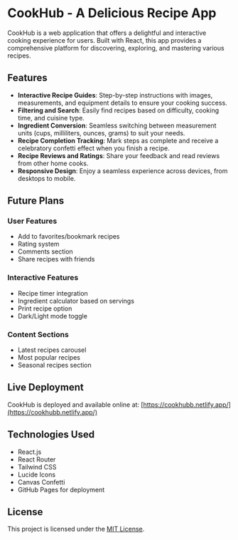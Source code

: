 # CookHub - A Delicious Recipe App

CookHub is a web application that offers a delightful and interactive cooking experience for users. Built with React, this app provides a comprehensive platform for discovering, exploring, and mastering various recipes.

## Features

- **Interactive Recipe Guides**: Step-by-step instructions with images, measurements, and equipment details to ensure your cooking success.
- **Filtering and Search**: Easily find recipes based on difficulty, cooking time, and cuisine type.
- **Ingredient Conversion**: Seamless switching between measurement units (cups, milliliters, ounces, grams) to suit your needs.
- **Recipe Completion Tracking**: Mark steps as complete and receive a celebratory confetti effect when you finish a recipe.
- **Recipe Reviews and Ratings**: Share your feedback and read reviews from other home cooks.
- **Responsive Design**: Enjoy a seamless experience across devices, from desktops to mobile.

## Future Plans

### User Features

- Add to favorites/bookmark recipes
- Rating system
- Comments section
- Share recipes with friends

### Interactive Features

- Recipe timer integration
- Ingredient calculator based on servings
- Print recipe option
- Dark/Light mode toggle

### Content Sections

- Latest recipes carousel
- Most popular recipes
- Seasonal recipes section

## Live Deployment

CookHub is deployed and available online at:
[https://cookhubb.netlify.app/](https://cookhubb.netlify.app/)

## Technologies Used

- React.js
- React Router
- Tailwind CSS
- Lucide Icons
- Canvas Confetti
- GitHub Pages for deployment

## License

This project is licensed under the [MIT License](LICENSE).
